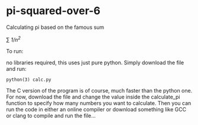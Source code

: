 # pi-squared-over-6
Calculating pi based on the famous sum

&sum; <i>1/n<sup>2</sup></i>

To run:

no libraries required, this uses just pure python. Simply download the file and run:

`python(3) calc.py`

The C version of the program is of course, much faster than the python one. For now, download the file and change the value inside the calculate_pi function to specify how
many numbers you want to calculate. Then you can run the code in either an online compiler or download something like GCC or clang to compile and run the file...
